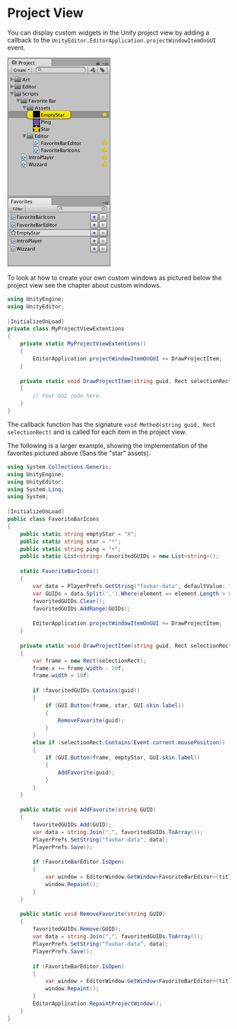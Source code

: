 # Project View

You can display custom widgets in the Unity project view by adding a callback to the `UnityEditor.EditorApplication.projectWindowItemOnGUI` event.

![Favorites in project window](Assets/project-window-favorites.png)

To look at how to create your own custom windows as pictured below the project view see the chapter about custom windows.

```csharp
using UnityEngine;
using UnityEditor;

[InitializeOnLoad]
private class MyProjectViewExtentions
{
	private static MyProjectViewExtentions()
	{
		EditorApplication.projectWindowItemOnGUI += DrawProjectItem;
	}

	private static void DrawProjectItem(string guid, Rect selectionRect)
	{
		// Your GUI code here.
	}
}
```
The callback function has the signature `void Method(string guid, Rect selectionRect)` and is called for each item in the project view.

The following is a larger example, showing the implementation of the favorites pictured above (Sans the "star" assets).

```csharp
using System.Collections.Generic;
using UnityEngine;
using UnityEditor;
using System.Linq;
using System;

[InitializeOnLoad]
public class FavoriteBarIcons
{
    public static string emptyStar = "X";
    public static string star = "*";
    public static string ping = "•";
    public static List<string> favoritedGUIDs = new List<string>();

    static FavoriteBarIcons()
    {
        var data = PlayerPrefs.GetString("favbar-data", defaultValue: "");
        var GUIDs = data.Split(',').Where(element => element.Length > 0);
        favoritedGUIDs.Clear();
        favoritedGUIDs.AddRange(GUIDs);

        EditorApplication.projectWindowItemOnGUI += DrawProjectItem;
    }

    private static void DrawProjectItem(string guid, Rect selectionRect)
    {
        var frame = new Rect(selectionRect);
        frame.x += frame.width - 20f;
        frame.width = 18f;

        if (favoritedGUIDs.Contains(guid))
        {
            if (GUI.Button(frame, star, GUI.skin.label))
            {
                RemoveFavorite(guid);
            }
        }
        else if (selectionRect.Contains(Event.current.mousePosition))
        {
            if (GUI.Button(frame, emptyStar, GUI.skin.label))
            {
                AddFavorite(guid);
            }
        }
    }

    public static void AddFavorite(string GUID)
    {
        favoritedGUIDs.Add(GUID);
        var data = string.Join(",", favoritedGUIDs.ToArray());
        PlayerPrefs.SetString("favbar-data", data);
        PlayerPrefs.Save();

        if (FavoriteBarEditor.IsOpen)
        {
            var window = EditorWindow.GetWindow<FavoriteBarEditor>(title: "Favorites", focus: false);
            window.Repaint();
        }
    }

    public static void RemoveFavorite(string GUID)
    {
        favoritedGUIDs.Remove(GUID);
        var data = string.Join(",", favoritedGUIDs.ToArray());
        PlayerPrefs.SetString("favbar-data", data);
        PlayerPrefs.Save();

        if (FavoriteBarEditor.IsOpen)
        {
            var window = EditorWindow.GetWindow<FavoriteBarEditor>(title: "Favorites", focus: false);
            window.Repaint();
        }
        EditorApplication.RepaintProjectWindow();
    }
}
```